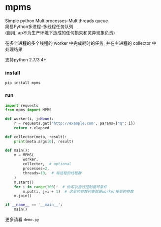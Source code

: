 # mpms
Simple python Multiprocesses-Multithreads queue  
简易Python多进程-多线程任务队列  
(自用, ap不为生产环境下造成的任何损失和灵异现象负责)
  
在多个进程的多个线程的 worker 中完成耗时的任务, 并在主进程的 collector 中处理结果
  
支持python 2.7/3.4+

### install

```shell
pip install mpms
```

### run

```python
import requests
from mpms import MPMS

def worker(i, j=None):
    r = requests.get('http://example.com', params={"q": i})
    return r.elapsed

def collector(meta, result):
    print(meta.args[0], result)

def main():
    m = MPMS(
        worker,
        collector,  # optional
        processes=2,
        threads=10,  # 每进程的线程数
    )
    m.start()
    for i in range(100):  # 你可以自行控制循环条件
        m.put(i, j=i + 1)  # 这里的参数列表就是worker接受的参数
    m.join()

if __name__ == '__main__':
    main()
```

更多请看 `demo.py`
